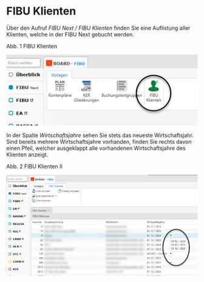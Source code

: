 # FIBU Klienten

Über den Aufruf *FIBU Next / FIBU Klienten* finden Sie eine Auflistung aller Klienten, welche in der FIBU Next gebucht werden.


Abb. 1 FIBU Klienten

![Image](<img/NeuesElement12.png>)


In der Spalte *Wirtschaftsjahre* sehen Sie stets das neueste Wirtschaftsjahr. Sind bereits mehrere Wirtschaftsjahre vorhanden, finden Sie rechts davon einen Pfeil, welcher ausgeklappt alle vorhandenen Wirtschaftsjahre des Klienten anzeigt.


Abb. 2 FIBU Klienten II

![Image](<img/NeuesElement11.png>)

